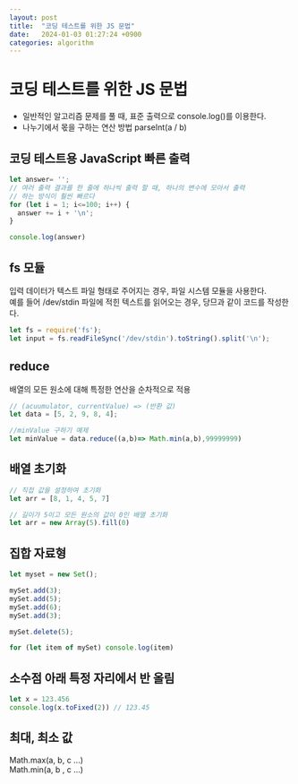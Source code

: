 ```yaml
---
layout: post
title:  "코딩 테스트를 위한 JS 문법"
date:   2024-01-03 01:27:24 +0900
categories: algorithm
---
```

# 코딩 테스트를 위한 JS 문법
- 일반적인 알고리즘 문제를 풀 때, 표준 출력으로 console.log()를 이용한다.
- 나누기에서 몫을 구하는 연산 방법 parseInt(a / b)

## 코딩 테스트용 JavaScript 빠른 출력
```javascript
let answer= '';
// 여러 출력 결과를 한 줄에 하나씩 출력 할 때, 하나의 변수에 모아서 출력  
// 하는 방식이 훨씬 빠르다
for (let i = 1; i<=100; i++) {
  answer += i + '\n';
}

console.log(answer)
```

## fs 모듈
입력 데이터가 텍스트 파일 형태로 주어지는 경우, 파일 시스템 모듈을 사용한다.  
예를 들어 /dev/stdin 파일에 적힌 텍스트를 읽어오는 경우, 당므과 같이 코드를 작성한다.

```javascript
let fs = require('fs');
let input = fs.readFileSync('/dev/stdin').toString().split('\n');
```

## reduce
배열의 모든 원소에 대해 특정한 연산을 순차적으로 적용

```javascript
// (acuumulator, currentValue) => (반환 값)
let data = [5, 2, 9, 8, 4];

//minValue 구하기 예제
let minValue = data.reduce((a,b)=> Math.min(a,b),99999999)
```

## 배열 초기화

```javascript
// 직접 값을 설정하여 초기화
let arr = [8, 1, 4, 5, 7]

// 길이가 5이고 모든 원소의 값이 0인 배열 초기화
let arr = new Array(5).fill(0) 
```

## 집합 자료형

```javascript
let myset = new Set();

mySet.add(3);
mySet.add(5);
mySet.add(6);
mySet.add(3);

mySet.delete(5);

for (let item of mySet) console.log(item)
```

## 소수점 아래 특정 자리에서 반 올림

```javascript
let x = 123.456
console.log(x.toFixed(2)) // 123.45
```

## 최대, 최소 값
Math.max(a, b, c ...)  
Math.min(a, b , c ...)
